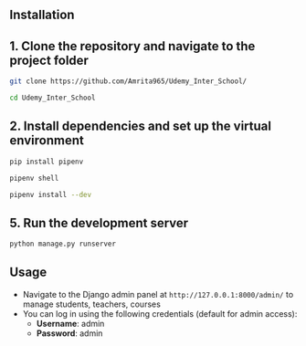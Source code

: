 ## Installation

## 1. Clone the repository and navigate to the project folder

```bash
git clone https://github.com/Amrita965/Udemy_Inter_School/
```
```bash
cd Udemy_Inter_School
```

## 2. Install dependencies and set up the virtual environment
```bash
pip install pipenv
```

```bash
pipenv shell
```

```bash
pipenv install --dev
```

## 5. Run the development server
```bash
python manage.py runserver
```

## Usage

- Navigate to the Django admin panel at `http://127.0.0.1:8000/admin/` to manage students, teachers, courses
- You can log in using the following credentials (default for admin access):
  - **Username**: admin
  - **Password**: admin
